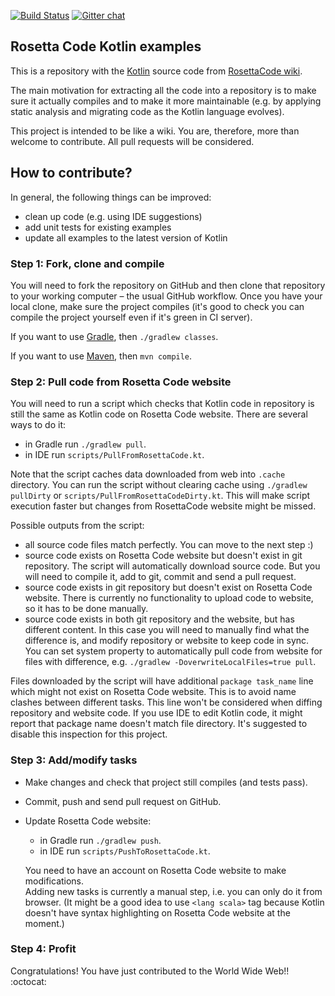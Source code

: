 
[![Build Status](https://travis-ci.org/dkandalov/rosettacode-kotlin.svg?branch=master)](https://travis-ci.org/dkandalov/rosettacode-kotlin)
[![Gitter chat](https://badges.gitter.im/rosetta-code-kotlin/chat.svg)](https://gitter.im/rosetta-code-kotlin/Lobby)

## Rosetta Code Kotlin examples

This is a repository with the [Kotlin](https://kotlinlang.org/) source code
from [RosettaCode wiki](http://rosettacode.org/wiki/Category:Kotlin).

The main motivation for extracting all the code into a repository is to make sure it actually compiles and
to make it more maintainable (e.g. by applying static analysis and migrating code as the Kotlin language
evolves).

This project is intended to be like a wiki.  You are, therefore, more than welcome to contribute.  All pull
requests will be considered.


## How to contribute?

In general, the following things can be improved:
 - clean up code (e.g. using IDE suggestions)
 - add unit tests for existing examples
 - update all examples to the latest version of Kotlin


### Step 1: Fork, clone and compile

You will need to fork the repository on GitHub and then clone that repository to your working computer – the
usual GitHub workflow. Once you have your local clone, make sure the project compiles 
(it's good to check you can compile the project yourself even if it's green in CI server).

If you want to use [Gradle](https://www.gradle.org), then `./gradlew classes`.

If you want to use [Maven](http://www.maven.org), then `mvn compile`.

### Step 2: Pull code from Rosetta Code website

You will need to run a script which checks that Kotlin code in repository 
is still the same as Kotlin code on Rosetta Code website. There are several ways to do it:
 - in Gradle run `./gradlew pull`.  
 - in IDE run `scripts/PullFromRosettaCode.kt`.

Note that the script caches data downloaded from web into `.cache` directory.
You can run the script without clearing cache using `./gradlew pullDirty` or `scripts/PullFromRosettaCodeDirty.kt`.
This will make script execution faster but changes from RosettaCode website might be missed.

Possible outputs from the script:
 - all source code files match perfectly. You can move to the next step :)
 - source code exists on Rosetta Code website but doesn't exist in git repository. 
 The script will automatically download source code. But you will need to compile it, add to git, commit and send a pull request.
 - source code exists in git repository but doesn't exist on Rosetta Code website. 
 There is currently no functionality to upload code to website, so it has to be done manually.
 - source code exists in both git repository and the website, but has different content. 
 In this case you will need to manually find what the difference is, and modify repository or website to keep code in sync.
 You can set system property to automatically pull code from website for files with difference, 
 e.g. `./gradlew -DoverwriteLocalFiles=true pull`.

Files downloaded by the script will have additional `package task_name` line which might not exist on Rosetta Code website. 
This is to avoid name clashes between different tasks. This line won't be considered when diffing repository and website code.
If you use IDE to edit Kotlin code, it might report that package name doesn't match file directory. It's suggested to disable this inspection for this project. 


### Step 3: Add/modify tasks

- Make changes and check that project still compiles (and tests pass).
- Commit, push and send pull request on GitHub.
- Update Rosetta Code website:
    - in Gradle run `./gradlew push`.  
    - in IDE run `scripts/PushToRosettaCode.kt`.
  
  You need to have an account on Rosetta Code website to make modifications.    
  Adding new tasks is currently a manual step, i.e. you can only do it from browser.
  (It might be a good idea to use `<lang scala>` tag because Kotlin doesn't have syntax highlighting on Rosetta Code website at the moment.)


### Step 4: Profit

Congratulations! You have just contributed to the World Wide Web!! :octocat:
